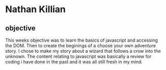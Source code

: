 # Nathan Killian
## objective
This weeks objective was to learn the basics of javascript and accessing the DOM. Then to create the beginings of a choose your own adventure story.
I chose to make my story about a wizard that follows a crow into the unknown. The content relating to javascript was basically a review for coding i
have done in the past and it was all still fresh in my mind.
